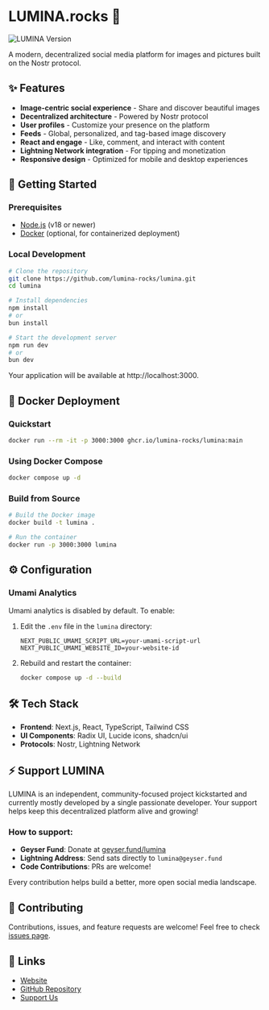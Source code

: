 # LUMINA.rocks 📸

![LUMINA Version](https://img.shields.io/badge/version-0.1.18-blue)

A modern, decentralized social media platform for images and pictures built on the Nostr protocol.

## ✨ Features

- **Image-centric social experience** - Share and discover beautiful images
- **Decentralized architecture** - Powered by Nostr protocol
- **User profiles** - Customize your presence on the platform
- **Feeds** - Global, personalized, and tag-based image discovery
- **React and engage** - Like, comment, and interact with content
- **Lightning Network integration** - For tipping and monetization
- **Responsive design** - Optimized for mobile and desktop experiences

## 🚀 Getting Started

### Prerequisites

- [Node.js](https://nodejs.org/) (v18 or newer)
- [Docker](https://www.docker.com/) (optional, for containerized deployment)

### Local Development

```bash
# Clone the repository
git clone https://github.com/lumina-rocks/lumina.git
cd lumina

# Install dependencies
npm install
# or
bun install

# Start the development server
npm run dev
# or
bun dev
```

Your application will be available at http://localhost:3000.

## 🐳 Docker Deployment

### Quickstart

```bash
docker run --rm -it -p 3000:3000 ghcr.io/lumina-rocks/lumina:main
```

### Using Docker Compose

```bash
docker compose up -d
```

### Build from Source

```bash
# Build the Docker image
docker build -t lumina .

# Run the container
docker run -p 3000:3000 lumina
```

## ⚙️ Configuration

### Umami Analytics

Umami analytics is disabled by default. To enable:

1. Edit the `.env` file in the `lumina` directory:
   ```
   NEXT_PUBLIC_UMAMI_SCRIPT_URL=your-umami-script-url
   NEXT_PUBLIC_UMAMI_WEBSITE_ID=your-website-id
   ```

2. Rebuild and restart the container:
   ```bash
   docker compose up -d --build
   ```

## 🛠️ Tech Stack

- **Frontend**: Next.js, React, TypeScript, Tailwind CSS
- **UI Components**: Radix UI, Lucide icons, shadcn/ui
- **Protocols**: Nostr, Lightning Network

## ⚡ Support LUMINA

LUMINA is an independent, community-focused project kickstarted and currently mostly developed by a single passionate developer. Your support helps keep this decentralized platform alive and growing!

### How to support:
- **Geyser Fund**: Donate at [geyser.fund/lumina](https://geyser.fund/lumina)
- **Lightning Address**: Send sats directly to `lumina@geyser.fund`
- **Code Contributions**: PRs are welcome!

Every contribution helps build a better, more open social media landscape.

## 🤝 Contributing

Contributions, issues, and feature requests are welcome! Feel free to check [issues page](https://github.com/lumina-rocks/lumina/issues).

## 🔗 Links

- [Website](https://lumina.rocks)
- [GitHub Repository](https://github.com/lumina-rocks/lumina)
- [Support Us](https://geyser.fund/lumina)